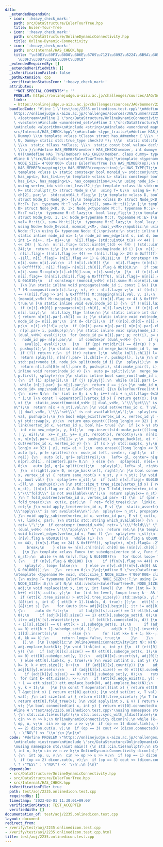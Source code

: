 ```yaml
---
data:
  _extendedDependsOn:
  - icon: ':heavy_check_mark:'
    path: src/DataStructure/EulerTourTree.hpp
    title: Euler-Tour-Tree
  - icon: ':heavy_check_mark:'
    path: src/DataStructure/OnlineDynamicConnectivity.hpp
    title: Online-Dynamic-Connectivity
  - icon: ':heavy_check_mark:'
    path: src/Internal/HAS_CHECK.hpp
    title: "\u30E1\u30F3\u30D0\u306E\u6709\u7121\u3092\u5224\u5B9A\u3059\u308B\u30C6\
      \u30F3\u30D7\u30EC\u30FC\u30C8"
  _extendedRequiredBy: []
  _extendedVerifiedWith: []
  _isVerificationFailed: false
  _pathExtension: cpp
  _verificationStatusIcon: ':heavy_check_mark:'
  attributes:
    '*NOT_SPECIAL_COMMENTS*': ''
    PROBLEM: https://onlinejudge.u-aizu.ac.jp/challenges/sources/JAG/Summer/2235
    links:
    - https://onlinejudge.u-aizu.ac.jp/challenges/sources/JAG/Summer/2235
  bundledCode: "#line 1 \"test/aoj/2235.onlinedicon.test.cpp\"\n#define PROBLEM \"\
    https://onlinejudge.u-aizu.ac.jp/challenges/sources/JAG/Summer/2235\"\n#include\
    \ <iostream>\n#line 2 \"src/DataStructure/OnlineDynamicConnectivity.hpp\"\n#include\
    \ <vector>\n#include <unordered_set>\n#line 2 \"src/DataStructure/EulerTourTree.hpp\"\
    \n#include <algorithm>\n#include <string>\n#include <unordered_map>\n#line 2 \"\
    src/Internal/HAS_CHECK.hpp\"\n#include <type_traits>\n#define HAS_CHECK(member,\
    \ Dummy) \\\n template <class tClass> struct has_##member { \\\n  template <class\
    \ U, Dummy> static std::true_type check(U *); \\\n  static std::false_type check(...);\
    \ \\\n  static tClass *mClass; \\\n  static const bool value= decltype(check(mClass))::value;\
    \ \\\n };\n#define HAS_MEMBER(member) HAS_CHECK(member, int dummy= (&U::member,\
    \ 0))\n#define HAS_TYPE(member) HAS_CHECK(member, class dummy= typename U::member)\n\
    #line 6 \"src/DataStructure/EulerTourTree.hpp\"\ntemplate <typename M= void, std::size_t\
    \ NODE_SIZE= 4'000'000> class EulerTourTree {\n HAS_MEMBER(op);\n HAS_MEMBER(ti);\n\
    \ HAS_MEMBER(mapping);\n HAS_MEMBER(composition);\n HAS_TYPE(T);\n HAS_TYPE(E);\n\
    \ template <class L> static constexpr bool monoid_v= std::conjunction_v<has_T<L>,\
    \ has_op<L>, has_ti<L>>;\n template <class L> static constexpr bool dual_v= std::conjunction_v<has_T<L>,\
    \ has_E<L>, has_mapping<L>, has_composition<L>>;\n using node_id= std::int_least32_t;\n\
    \ using vertex_id= std::int_least32_t;\n template <class U= std::nullptr_t, class\
    \ F= std::nullptr_t> struct Node_B {\n  using T= U;\n  using E= F;\n  node_id\
    \ ch[2], par;\n  std::uint64_t flag;\n };\n template <class D, bool mo, bool du>\
    \ struct Node_D: Node_B<> {};\n template <class D> struct Node_D<D, 1, 0>: Node_B<typename\
    \ M::T> {\n  typename M::T val= M::ti(), sum= M::ti();\n };\n template <class\
    \ D> struct Node_D<D, 0, 1>: Node_B<typename M::T, typename M::E> {\n  typename\
    \ M::T val;\n  typename M::E lazy;\n  bool lazy_flg;\n };\n template <class D>\
    \ struct Node_D<D, 1, 1>: Node_B<typename M::T, typename M::E> {\n  typename M::T\
    \ val= M::ti(), sum= M::ti();\n  typename M::E lazy;\n  bool lazy_flg;\n };\n\
    \ using Node= Node_D<void, monoid_v<M>, dual_v<M>>;\npublic:\n using T= typename\
    \ Node::T;\n using E= typename Node::E;\nprivate:\n static inline Node n[NODE_SIZE];\n\
    \ static inline node_id ni= 1;\n node_id new_edge(int s, int d, bool hi) {\n \
    \ int i= ni++, ri= ni++;\n  n[i].flag= (std::uint64_t(s) << 44) | (std::uint64_t(d)\
    \ << 24) | hi;\n  n[ri].flag= (std::uint64_t(d) << 44) | (std::uint64_t(s) <<\
    \ 24);\n  return i;\n }\n static void pushup(node_id i) {\n  n[i].flag&= 0xffffffffff00000f;\n\
    \  n[i].flag|= ((n[i].flag >> 44) == ((n[i].flag >> 24) & 0xfffff)) << 4;\n  n[i].flag&=\
    \ -11ll, n[i].flag|= (n[i].flag << 1) & 0b1111;\n  if constexpr (monoid_v<M>)\
    \ n[i].sum= n[i].val;\n  if (n[i].ch[0]) {\n   n[i].flag+= (n[n[i].ch[0]].flag\
    \ & 0xfffff0), n[i].flag|= n[n[i].ch[0]].flag & 0b1010;\n   if constexpr (monoid_v<M>)\
    \ n[i].sum= M::op(n[n[i].ch[0]].sum, n[i].sum);\n  }\n  if (n[i].ch[1]) {\n  \
    \ n[i].flag+= (n[n[i].ch[1]].flag & 0xfffff0), n[i].flag|= n[n[i].ch[1]].flag\
    \ & 0b1010;\n   if constexpr (monoid_v<M>) n[i].sum= M::op(n[i].sum, n[n[i].ch[1]].sum);\n\
    \  }\n }\n static inline void propagate(node_id i, const E &v) {\n  n[i].lazy_flg\
    \ ? (M::composition(n[i].lazy, v), v) : n[i].lazy= v;\n  if ((n[i].flag >> 44)\
    \ == ((n[i].flag >> 24) & 0xfffff)) M::mapping(n[i].val, v, 1);\n  if constexpr\
    \ (monoid_v<M>) M::mapping(n[i].sum, v, ((n[i].flag >> 4) & 0xfffff));\n  n[i].lazy_flg=\
    \ true;\n }\n static inline void eval(node_id i) {\n  if (!n[i].lazy_flg) return;\n\
    \  if (n[i].ch[0]) propagate(n[i].ch[0], n[i].lazy);\n  if (n[i].ch[1]) propagate(n[i].ch[1],\
    \ n[i].lazy);\n  n[i].lazy_flg= false;\n }\n static inline int dir(node_id i)\
    \ { return n[n[i].par].ch[1] == i; }\n static inline void rot(node_id i) {\n \
    \ node_id p= n[i].par;\n  int d= dir(i);\n  if ((n[p].ch[d]= n[i].ch[!d])) n[n[p].ch[d]].par=\
    \ p;\n  n[i].ch[!d]= p;\n  if ((n[i].par= n[p].par)) n[n[p].par].ch[dir(p)]= i;\n\
    \  n[p].par= i, pushup(p);\n }\n static inline void splay(node_id i) {\n  if constexpr\
    \ (dual_v<M>) eval(i);\n  for (node_id p= n[i].par; p; rot(i), p= n[i].par) {\n\
    \   node_id pp= n[p].par;\n   if constexpr (dual_v<M>) {\n    if (pp) eval(pp);\n\
    \    eval(p), eval(i);\n   }\n   if (pp) rot(dir(i) == dir(p) ? p : i);\n  }\n\
    \  pushup(i);\n }\n static inline node_id merge_back(node_id l, node_id r) {\n\
    \  if (!l) return r;\n  if (!r) return l;\n  while (n[l].ch[1]) l= n[l].ch[1];\n\
    \  return splay(l), n[n[r].par= l].ch[1]= r, pushup(l), l;\n }\n static inline\
    \ std::pair<node_id, node_id> split(node_id i) {\n  splay(i);\n  node_id l= n[i].ch[0];\n\
    \  return n[i].ch[0]= n[l].par= 0, pushup(i), std::make_pair(l, i);\n }\n static\
    \ inline void reroot(node_id v) {\n  auto p= split(v);\n  merge_back(p.second,\
    \ p.first), splay(v);\n }\n static inline bool same_root(node_id i, node_id j)\
    \ {\n  if (i) splay(i);\n  if (j) splay(j);\n  while (n[i].par) i= n[i].par;\n\
    \  while (n[j].par) j= n[j].par;\n  return i == j;\n }\n node_id n_st;\n std::unordered_map<std::uint64_t,\
    \ node_id> emp;\npublic:\n EulerTourTree() {}\n EulerTourTree(int N): n_st(ni)\
    \ {\n  ni+= N;\n  for (int i= 0; i < N; i++) n[i + n_st].flag= 0x100001000000\
    \ * i;\n }\n const T &operator[](vertex_id x) { return get(x); }\n const T &get(vertex_id\
    \ x) {\n  static_assert(monoid_v<M> || dual_v<M>, \"\\\"get\\\" is not available\\\
    n\");\n  return n[x + n_st].val;\n }\n void set(vertex_id x, T val) {\n  static_assert(monoid_v<M>\
    \ || dual_v<M>, \"\\\"set\\\" is not available\\n\");\n  splay(x+= n_st), n[x].val=\
    \ val, pushup(x);\n }\n bool edge_exist(vertex_id x, vertex_id y) {\n  if (x >\
    \ y) std::swap(x, y);\n  return emp.count(((long long)x << 32) | y);\n }\n void\
    \ link(vertex_id x, vertex_id y, bool hi= true) {\n  if (x > y) std::swap(x, y);\n\
    \  int ei= new_edge(x, y, hi);\n  emp.insert(std::make_pair(((long long)x << 32)\
    \ | y, ei));\n  x+= n_st, y+= n_st, reroot(x), reroot(y);\n  n[n[x].par= ei].ch[0]=\
    \ x, n[n[y].par= ei].ch[1]= y;\n  pushup(ei), merge_back(ei, ei + 1);\n }\n void\
    \ cut(vertex_id x, vertex_id y) {\n  if (x > y) std::swap(x, y);\n  int ei= emp[((long\
    \ long)x << 32) | y], rei= ei + 1;\n  emp.erase(((long long)x << 32) | y);\n \
    \ auto [pl, pr]= split(ei);\n  node_id left, center, right;\n  if (pl && same_root(pl,\
    \ rei)) {\n   auto [ql, qr]= split(rei);\n   left= ql, center= n[qr].ch[1], right=\
    \ n[pr].ch[1], n[center].par= 0;\n  } else {\n   splay(ei), n[ei= n[ei].ch[1]].par=\
    \ 0;\n   auto [ql, qr]= split(rei);\n   splay(pl), left= pl, right= n[qr].ch[1];\n\
    \  }\n  n[right].par= 0, merge_back(left, right);\n }\n bool connected(vertex_id\
    \ x, vertex_id y) { return same_root(x + n_st, y + n_st); }\n void subedge_set(vertex_id\
    \ x, bool val) {\n  splay(x+= n_st);\n  if (val) n[x].flag|= 0b0100;\n  else n[x].flag&=\
    \ -5ll;\n  pushup(x);\n }\n std::size_t tree_size(vertex_id x) { return splay(x+=\
    \ n_st), ((n[x].flag >> 4) & 0xfffff); }\n T fold_tree(vertex_id x) {\n  static_assert(monoid_v<M>,\
    \ \"\\\"fold\\\" is not available\\n\");\n  return splay(x+= n_st), n[x].sum;\n\
    \ }\n T fold_subtree(vertex_id x, vertex_id par= -1) {\n  if (par == -1) return\
    \ fold_tree(x);\n  cut(x, par);\n  T ret= fold_tree(x);\n  link(x, par);\n  return\
    \ ret;\n }\n void apply_tree(vertex_id x, E v) {\n  static_assert(dual_v<M>, \"\
    \\\"apply\\\" is not available\\n\");\n  splay(x+= n_st), propagate(x, v), eval(x);\n\
    \ }\n void apply_subtree(vertex_id x, vertex_id par, E v) { cut(x, par), apply_tree(x,\
    \ v), link(x, par); }\n static std::string which_available() {\n  std::string\
    \ ret= \"\";\n  if constexpr (monoid_v<M>) ret+= \"\\\"fold\\\" \";\n  if constexpr\
    \ (dual_v<M>) ret+= \"\\\"apply\\\" \";\n  return ret;\n }\n template <class Func>\
    \ void hilevel_edges(vertex_id v, Func f) {\n  splay(v+= n_st);\n  while (v &&\
    \ (n[v].flag & 0b0010))\n   while (1) {\n    if (n[v].flag & 0b0001) {\n     f((n[v].flag\
    \ >> 44), ((n[v].flag >> 24) & 0xfffff)), splay(v), n[v].flag&= -2ll, pushup(v);\n\
    \     break;\n    } else v= n[v].ch[!(n[v].ch[0] && (n[n[v].ch[0]].flag & 0b0010))];\n\
    \   }\n }\n template <class Func> int subedges(vertex_id v, Func f) {\n  splay(v+=\
    \ n_st);\n  while (v && (n[v].flag & 0b1000))\n   for (bool loop= true; loop;)\
    \ {\n    if (n[v].flag & 0b0100) {\n     if (f(n[v].flag >> 44)) return 1;\n \
    \    splay(v), loop= false;\n    } else v= n[v].ch[!(n[v].ch[0] && (n[n[v].ch[0]].flag\
    \ & 0b1000))];\n   }\n  return 0;\n }\n};\n#line 5 \"src/DataStructure/OnlineDynamicConnectivity.hpp\"\
    \ntemplate <typename M= void, std::size_t NODE_SIZE= 4'000'000> class OnlineDynamicConnectivity\
    \ {\n using T= typename EulerTourTree<M, NODE_SIZE>::T;\n using E= typename EulerTourTree<M,\
    \ NODE_SIZE>::E;\n int N;\n std::vector<EulerTourTree<M, NODE_SIZE>> ett;\n std::vector<std::vector<std::unordered_set<int>>>\
    \ adj;\n void replace(int x, int y, int level) {\n  for (int k= 0; k < level;\
    \ k++) ett[k].cut(x, y);\n  for (int k= level, loop= true; k-- && loop;) {\n \
    \  if (ett[k].tree_size(x) > ett[k].tree_size(y)) std::swap(x, y);\n   ett[k].hilevel_edges(x,\
    \ [&](int s, int d) { ett[k + 1].link(s, d, true); });\n   ett[k].subedges(x,\
    \ [&](int s) {\n    for (auto itr= adj[k][s].begin(); itr != adj[k][s].end();)\
    \ {\n     auto d= *itr;\n     if (adj[k][s].size() == 1) ett[k].subedge_set(s,\
    \ 0);\n     if (adj[k][d].size() == 1) ett[k].subedge_set(d, 0);\n     adj[k][d].erase(s),\
    \ itr= adj[k][s].erase(itr);\n     if (ett[k].connected(s, d)) {\n      if (adj[k\
    \ + 1][s].size() == 0) ett[k + 1].subedge_set(s, 1);\n      if (adj[k + 1][d].size()\
    \ == 0) ett[k + 1].subedge_set(d, 1);\n      adj[k + 1][s].insert(d), adj[k +\
    \ 1][d].insert(s);\n     } else {\n      for (int kk= k + 1; kk--;) ett[kk].link(s,\
    \ d, kk == k);\n      return loop= false, true;\n     }\n    }\n    return false;\n\
    \   });\n  }\n }\npublic:\n OnlineDynamicConnectivity(int N): N(N) { ett.emplace_back(N),\
    \ adj.emplace_back(N); }\n void link(int x, int y) {\n  if (ett[0].connected(x,\
    \ y)) {\n   if (adj[0][x].size() == 0) ett[0].subedge_set(x, 1);\n   if (adj[0][y].size()\
    \ == 0) ett[0].subedge_set(y, 1);\n   adj[0][x].insert(y), adj[0][y].insert(x);\n\
    \  } else ett[0].link(x, y, true);\n }\n void cut(int x, int y) {\n  for (int\
    \ k= 0; k < ett.size(); k++)\n   if (adj[k][x].count(y)) {\n    adj[k][x].erase(y),\
    \ adj[k][y].erase(x);\n    if (adj[k][x].size() == 0) ett[k].subedge_set(x, 0);\n\
    \    if (adj[k][y].size() == 0) ett[k].subedge_set(y, 0);\n    return;\n   }\n\
    \  for (int k= ett.size(); k--;)\n   if (ett[k].edge_exist(x, y)) {\n    if (k\
    \ + 1 == ett.size()) ett.emplace_back(N), adj.emplace_back(N);\n    replace(x,\
    \ y, k + 1);\n   }\n }\n const T &operator[](int x) { return ett[0][x]; }\n const\
    \ T &get(int x) { return ett[0].get(x); }\n void set(int x, T val) { ett[0].set(x,\
    \ val); }\n int size(int x) { return ett[0].tree_size(x); }\n T fold(int x) {\
    \ return ett[0].fold_tree(x); }\n void apply(int x, E v) { return ett[0].apply_tree(x,\
    \ v); }\n bool connected(int x, int y) { return ett[0].connected(x, y); }\n};\n\
    #line 4 \"test/aoj/2235.onlinedicon.test.cpp\"\nusing namespace std;\nint main()\
    \ {\n std::cin.tie(nullptr);\n std::ios::sync_with_stdio(false);\n int n, k;\n\
    \ cin >> n >> k;\n OnlineDynamicConnectivity dicon(n);\n while (k--) {\n  int\
    \ op, u, v;\n  cin >> op >> u >> v;\n  if (op == 1) dicon.link(u, v);\n  if (op\
    \ == 2) dicon.cut(u, v);\n  if (op == 3) cout << (dicon.connected(u, v) ? \"YES\"\
    \ : \"NO\") << '\\n';\n }\n}\n"
  code: "#define PROBLEM \"https://onlinejudge.u-aizu.ac.jp/challenges/sources/JAG/Summer/2235\"\
    \n#include <iostream>\n#include \"src/DataStructure/OnlineDynamicConnectivity.hpp\"\
    \nusing namespace std;\nint main() {\n std::cin.tie(nullptr);\n std::ios::sync_with_stdio(false);\n\
    \ int n, k;\n cin >> n >> k;\n OnlineDynamicConnectivity dicon(n);\n while (k--)\
    \ {\n  int op, u, v;\n  cin >> op >> u >> v;\n  if (op == 1) dicon.link(u, v);\n\
    \  if (op == 2) dicon.cut(u, v);\n  if (op == 3) cout << (dicon.connected(u, v)\
    \ ? \"YES\" : \"NO\") << '\\n';\n }\n}"
  dependsOn:
  - src/DataStructure/OnlineDynamicConnectivity.hpp
  - src/DataStructure/EulerTourTree.hpp
  - src/Internal/HAS_CHECK.hpp
  isVerificationFile: true
  path: test/aoj/2235.onlinedicon.test.cpp
  requiredBy: []
  timestamp: '2023-03-01 11:30:01+09:00'
  verificationStatus: TEST_ACCEPTED
  verifiedWith: []
documentation_of: test/aoj/2235.onlinedicon.test.cpp
layout: document
redirect_from:
- /verify/test/aoj/2235.onlinedicon.test.cpp
- /verify/test/aoj/2235.onlinedicon.test.cpp.html
title: test/aoj/2235.onlinedicon.test.cpp
---
```

